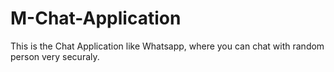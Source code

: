 # M-Chat-Application
This is the Chat Application like Whatsapp, where you can chat with random person very securaly. 

